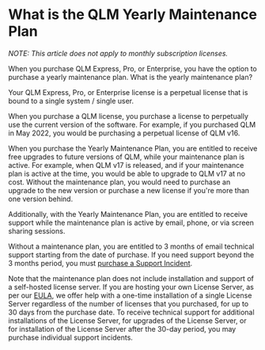 # What is the QLM Yearly Maintenance Plan

_NOTE: This article does not apply to monthly subscription licenses._

When you purchase QLM Express, Pro, or Enterprise, you have the option to purchase a yearly maintenance plan. What is the yearly maintenance plan?

Your QLM Express, Pro, or Enterprise license is a perpetual license that is bound to a single system / single user.

When you purchase a QLM license, you purchase a license to perpetually use the current version of the software. For example, if you purchased QLM in May 2022, you would be purchasing a perpetual license of QLM v16.

When you purchase the Yearly Maintenance Plan, you are entitled to receive free upgrades to future versions of QLM, while your maintenance plan is active. For example, when QLM v17 is released, and if your maintenance plan is active at the time, you would be able to upgrade to QLM v17 at no cost. Without the maintenance plan, you would need to purchase an upgrade to the new version or purchase a new license if you're more than one version behind.

Additionally, with the Yearly Maintenance Plan, you are entitled to receive support while the maintenance plan is active by email, phone, or via screen sharing sessions.

Without a maintenance plan, you are entitled to 3 months of email technical support starting from the date of purchase. If you need support beyond the 3 months period, you must [purchase a Support Incident](https://soraco.co/product/soraco-support-incident/).

Note that the maintenance plan does not include installation and support of a self-hosted license server. If you are hosting your own License Server, as per our [EULA](http://soraco.co/products/qlm/QlmLicense.pdf), we offer help with a one-time installation of a single License Server regardless of the number of licenses that you purchased, for up to 30 days from the purchase date. To receive technical support for additional installations of the License Server, for upgrades of the License Server, or for installation of the License Server after the 30-day period, you may purchase individual support incidents.

